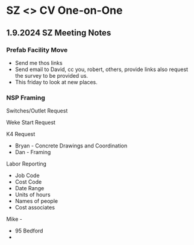 # SZ <> CV One-on-One





## 1.9.2024 SZ Meeting Notes



### Prefab Facility Move

- Send me thos links
- Send email to David, cc you, robert, others, provide links also request the survey to be provided us.
- This friday to look at new places.



### NSP Framing

Switches/Outlet Request

Weke Start Request

K4 Request

- Bryan - Concrete Drawings and Coordination
- Dan - Framing 

Labor Reporting

- Job Code
- Cost Code
- Date Range
- Units of hours
- Names of people
- Cost associates



Mike - 

- 95 Bedford
- 

